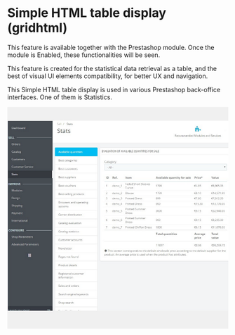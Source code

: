 # Simple HTML table display (gridhtml)

This feature is available together with the Prestashop module. Once the module is Enabled, these functionalities will be seen.

This feature is created for the statistical data retrieval as a table, and the best of visual UI elements compatibility, for better UX and navigation.

This Simple HTML table display is used in various Prestashop back-office interfaces. One of them is Statistics.

![Simple HTML table display interface](<../../../../../.gitbook/assets/image (76).png>)
